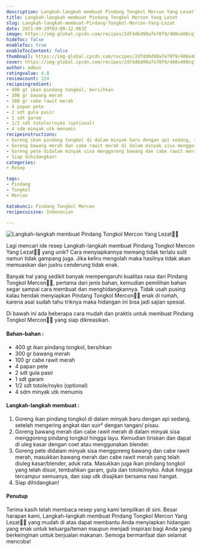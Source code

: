 ```yaml
---
description: Langkah-langkah membuat Pindang Tongkol Mercon Yang Lezat"
title: Langkah-langkah membuat Pindang Tongkol Mercon Yang Lezat
slug: Langkah-langkah-membuat-Pindang-Tongkol-Mercon-Yang-Lezat
date: 2021-09-29T03:09:12.063Z
image: https://img-global.cpcdn.com/recipes/2dfdd6d90a7e78f9/400x400cq70/photo.jpg
hideToc: false
enableToc: true
enableTocContent: false
thumbnail: https://img-global.cpcdn.com/recipes/2dfdd6d90a7e78f9/400x400cq70/photo.jpg
cover: https://img-global.cpcdn.com/recipes/2dfdd6d90a7e78f9/400x400cq70/photo.jpg
author: admin
ratingvalue: 4.8
reviewcount: 124
recipeingredient:
- 400 gt ikan pindang tongkol, bersihkan
- 300 gr bawang merah
- 100 gr cabe rawit merah
- 4 papan pete
- 2 sdt gula pasir
- 1 sdt garam
- 1/2 sdt totole/royko (optional)
- 4 sdm minyak utk menumis
recipeinstructions:
- Goreng ikan pindang tongkol di dalam minyak baru dengan api sedang, setelah mengering angkat dan suir² dengan tangan/ pisau.
- Goreng bawang merah dan cabe rawit merah di dalam minyak sisa menggoreng pindang tongkol hingga layu. Kemudian tiriskan dan dapat di uleg kasar dengan coet atau menggunakan blender.
- Goreng pete didalam minyak sisa menggoreng bawang dan cabe rawit merah, masukkan bawang merah dan cabe rawit merah yang telah diuleg kasar/blender, aduk rata. Masukkan juga ikan pindang tongkol yang telah disuir, tembahkan garam, gula dan totole/royko. Aduk hingga tercampur semuanya, dan siap utk disajikan bersama nasi hangat.
- Siap dihidangkan!
categories:
- Resep

tags:
- Pindang
- Tongkol
- Mercon

katakunci: Pindang Tongkol Mercon
recipecuisine: Indonesian

---
```


![Langkah-langkah membuat Pindang Tongkol Mercon Yang Lezat👩‍🍳](https://img-global.cpcdn.com/recipes/2dfdd6d90a7e78f9/400x400cq70/photo.jpg)

Lagi mencari ide resep Langkah-langkah membuat Pindang Tongkol Mercon Yang Lezat👩‍🍳 yang unik? Cara menyiapkannya memang tidak terlalu sulit namun tidak gampang juga. Jika keliru mengolah maka hasilnya tidak akan memuaskan dan justru cenderung tidak enak.

Banyak hal yang sedikit banyak mempengaruhi kualitas rasa dari Pindang Tongkol Mercon👩‍🍳, pertama dari jenis bahan, kemudian pemilihan bahan segar sampai cara membuat dan menghidangkannya. Tidak usah pusing kalau hendak menyiapkan Pindang Tongkol Mercon👩‍🍳 enak di rumah, karena asal sudah tahu triknya maka hidangan ini bisa jadi sajian spesial.

Di bawah ini ada beberapa cara mudah dan praktis untuk membuat Pindang Tongkol Mercon👩‍🍳 yang siap dikreasikan.

<!--inarticleads1-->

#### Bahan-bahan :

- 400 gt ikan pindang tongkol, bersihkan
- 300 gr bawang merah
- 100 gr cabe rawit merah
- 4 papan pete
- 2 sdt gula pasir
- 1 sdt garam
- 1/2 sdt totole/royko (optional)
- 4 sdm minyak utk menumis

<!--inarticleads2-->

#### Langkah-langkah membuat :

1. Goreng ikan pindang tongkol di dalam minyak baru dengan api sedang, setelah mengering angkat dan suir² dengan tangan/ pisau.
1. Goreng bawang merah dan cabe rawit merah di dalam minyak sisa menggoreng pindang tongkol hingga layu. Kemudian tiriskan dan dapat di uleg kasar dengan coet atau menggunakan blender.
1. Goreng pete didalam minyak sisa menggoreng bawang dan cabe rawit merah, masukkan bawang merah dan cabe rawit merah yang telah diuleg kasar/blender, aduk rata. Masukkan juga ikan pindang tongkol yang telah disuir, tembahkan garam, gula dan totole/royko. Aduk hingga tercampur semuanya, dan siap utk disajikan bersama nasi hangat.
1. Siap dihidangkan!

#### Penutup

Terima kasih telah membaca resep yang kami tampilkan di sini. Besar harapan kami, Langkah-langkah membuat Pindang Tongkol Mercon Yang Lezat👩‍🍳 yang mudah di atas dapat membantu Anda menyiapkan hidangan yang enak untuk keluarga/teman maupun menjadi inspirasi bagi Anda yang berkeinginan untuk berjualan makanan. Semoga bermanfaat dan selamat mencoba!